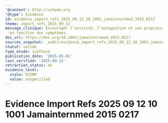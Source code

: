 ```yaml
---
'@context': http://schema.org
'@type': Evidence
id: evidence_import_refs_2025_09_12_10_1001_jamainternmed_2015_0217
theme: import_refs_2025_09_12
message_clinique: Encourager l’activité, l’autogestion et une progression graduée
  en fonction des symptômes.
doi_url: https://doi.org/10.1001/jamainternmed.2015.0217
sources_snapshot: _audit/evidence_import_refs_2025_09_12_10_1001_jamainternmed_2015_0217.json
statut: valide
type_etude: synthese
publication_date: '2015-05-01'
last_verified: '2025-09-12'
retraction_status: ok
evidence_level:
  scale: OCEBM
  value: unspecified
---
```

# Evidence Import Refs 2025 09 12 10 1001 Jamainternmed 2015 0217

